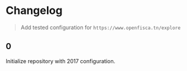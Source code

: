 # Changelog

> Add tested configuration for `https://www.openfisca.tn/explore`

## 0
Initialize repository with 2017 configuration.
